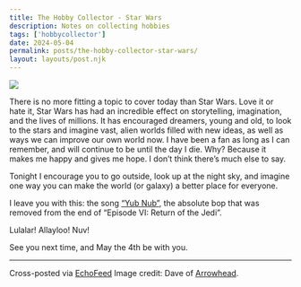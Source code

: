 ```yaml
---
title: The Hobby Collector - Star Wars 
description: Notes on collecting hobbies
tags: ['hobbycollector']
date: 2024-05-04
permalink: posts/the-hobby-collector-star-wars/
layout: layouts/post.njk
---
```


![](https://mymodernmet.com/wp/wp-content/uploads/2020/10/altered-thrift-store-paintings-6.jpg)

There is no more fitting a topic to cover today than Star Wars. Love it or hate it, Star Wars has had an incredible effect on storytelling, imagination, and the lives of millions. It has encouraged dreamers, young and old, to look to the stars and imagine vast, alien worlds filled with new ideas, as well as ways we can improve our own world now. I have been a fan as long as I can remember, and will continue to be until the day I die. Why? Because it makes me happy and gives me hope. I don’t think there’s much else to say.  
  
Tonight I encourage you to go outside, look up at the night sky, and imagine one way you can make the world (or galaxy) a better place for everyone.  
  
I leave you with this: the song [“Yub Nub”](https://www.youtube.com/watch?v=DXpmunmG5ss), the absolute bop that was removed from the end of “Episode VI: Return of the Jedi”.   
  
Lulalar! Allayloo! Nuv!  
  
See you next time, and May the 4th be with you.

---

Cross-posted via [EchoFeed](https://echofeed.app)
Image credit: Dave of [Arrowhead](https://www.arrowheadcanton.com/).